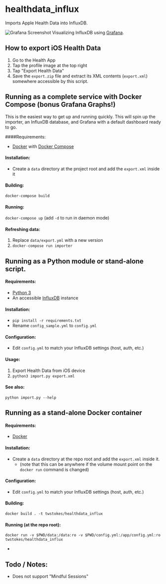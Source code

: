 # healthdata_influx
Imports Apple Health Data into InfluxDB.

![Grafana Screenshot](https://www.tannr.com/wp-content/uploads/2017/03/grafana.png "Grafana Screenshot")
Visualizing InfluxDB using [Grafana](https://grafana.com/).

## How to export iOS Health Data
1. Go to the Health App
2. Tap the profile image at the top right
3. Tap "Export Health Data"
4. Save the `export.zip` file and extract its XML contents (`export.xml`) somewhere accessible by this script.

## Running as a complete service with Docker Compose (bonus Grafana Graphs!)

This is the easiest way to get up and running quickly. This will spin up the importer, an InfluxDB database, and Grafana with a default dashboard ready to go.

####Requirements:

* [Docker](https://www.docker.com/) with [Docker Compose](https://docs.docker.com/compose/)

#### Installation:

* Create a `data` directory at the project root and add the `export.xml` inside it

#### Building:

`docker-compose build`

#### Running:

`docker-compose up` (add `-d` to run in daemon mode)

#### Refreshing data:

1. Replace `data/export.yml` with a new version
2. `docker-compose run importer`

## Running as a Python module or stand-alone script.

#### Requirements:
	
* [Python 3](https://www.python.org/)
* An accessible [InfluxDB](https://www.influxdata.com/) instance

#### Installation:

* `pip install -r requirements.txt`
* Rename `config_sample.yml` to `config.yml`

#### Configuration:

* Edit `config.yml` to match your InfluxDB settings (host, auth, etc.)

#### Usage:

1. Export Health Data from iOS device
2. `python3 import.py export.xml`


#### See also:
`python import.py --help`

## Running as a stand-alone Docker container

#### Requirements:

* [Docker](https://www.docker.com/)

#### Installation:

* Create a `data` directory at the repo root and add the `export.xml` inside it.
 	* (note that this can be anywhere if the volume mount point on the `docker run` command is changed)

#### Configuration:

* Edit `config.yml` to match your InfluxDB settings (host, auth, etc.)

#### Building:

`docker build . -t twstokes/healthdata_influx`

#### Running (at the repo root):

`docker run -v $PWD/data:/data:ro -v $PWD/config.yml:/app/config.yml:ro twstokes/healthdata_influx`

-

## Todo / Notes:
* Does not support "Mindful Sessions"